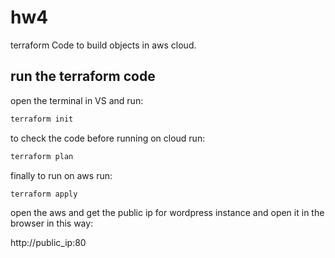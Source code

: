 # hw4
terraform Code to build objects in aws cloud.

## run the terraform code

open the terminal in VS and run:
```bash
terraform init
```

to check the code before running on cloud run:
```bash
terraform plan
```
finally to run on aws run:
```bash
terraform apply
```
open the aws and get the public ip for wordpress instance and open it in the browser in this way:

http://public_ip:80

